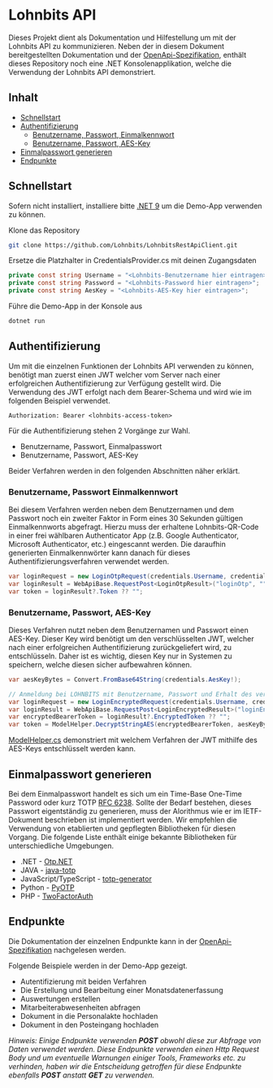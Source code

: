 ﻿# Lohnbits API

Dieses Projekt dient als Dokumentation und Hilfestellung um mit der Lohnbits API zu kommunizieren. Neben der in diesem Dokument bereitgestellten Dokumentation und der 
[OpenApi-Spezifikation](https://github.com/Lohnbits/LohnbitsRestApiClient/blob/master/OpenApi/LohnbitsOpenApi.json), enthält dieses Repository noch eine .NET Konsolenapplikation, 
welche die Verwendung der Lohnbits API demonstriert.

## Inhalt
* [Schnellstart](#schnellstart)
* [Authentifizierung](#authentifizierung)
	* [Benutzername, Passwort, Einmalkennwort](#benutzername-passwort-einmalkennwort)
	* [Benutzername, Passwort, AES-Key](#benutzername-passwort-aes-key)
* [Einmalpasswort generieren](#einmalpasswort-generieren)
* [Endpunkte](#endpunkte)

## Schnellstart
Sofern nicht installiert, installiere bitte [.NET 9](https://dotnet.microsoft.com/en-us/download/dotnet/9.0) um die Demo-App verwenden zu können.

Klone das Repository
```bash
git clone https://github.com/Lohnbits/LohnbitsRestApiClient.git
```

Ersetze die Platzhalter in CredentialsProvider.cs mit deinen Zugangsdaten
```C#
private const string Username = "<Lohnbits-Benutzername hier eintragen>";
private const string Password = "<Lohnbits-Password hier eintragen>";
private const string AesKey = "<Lohnbits-AES-Key hier eintragen>";
```

Führe die Demo-App in der Konsole aus
```bash
dotnet run
```


## Authentifizierung
Um mit die einzelnen Funktionen der Lohnbits API verwenden zu können, benötigt man zuerst einen JWT welcher vom Server nach einer erfolgreichen Authentifizierung zur Verfügung
gestellt wird. Die Verwendung des JWT erfolgt nach dem Bearer-Schema und wird wie im folgenden Beispiel verwendet.
```
Authorization: Bearer <lohnbits-access-token>
```

Für die Authentifizierung stehen 2 Vorgänge zur Wahl. 
* Benutzername, Passwort, Einmalpasswort
* Benutzername, Passwort, AES-Key

Beider Verfahren werden in den folgenden Abschnitten näher erklärt.

### Benutzername, Passwort Einmalkennwort
Bei diesem Verfahren werden neben dem Benutzernamen und dem Passwort noch ein zweiter Faktor in Form eines 30 Sekunden gültigen Einmalkennworts abgefragt. Hierzu muss der erhaltene
Lohnbits-QR-Code in einer frei wählbaren Authenticator App (z.B. Google Authenticator, Microsoft Authenticator, etc.) eingescannt werden. Die daraufhin generierten Einmalkennwörter
kann danach für dieses Authentifizierungsverfahren verwendet werden.

```C#
var loginRequest = new LoginOtpRequest(credentials.Username, credentials.Password, totp);
var loginResult = WebApiBase.RequestPost<LoginOtpResult>("loginOtp", "", loginRequest);
var token = loginResult?.Token ?? "";
```

### Benutzername, Passwort, AES-Key
Dieses Verfahren nutzt neben dem Benutzernamen und Passwort einen AES-Key. Dieser Key wird benötigt um den verschlüsselten JWT, welcher nach einer erfolgreichen
Authentifizierung zurückgeliefert wird, zu entschlüsseln. Daher ist es wichtig, diesen Key nur in Systemen zu speichern, welche diesen sicher aufbewahren können.

```C#
var aesKeyBytes = Convert.FromBase64String(credentials.AesKey!);

// Anmeldung bei LOHNBITS mit Benutzername, Passwort und Erhalt des verschlüsselten Bearer Tokens
var loginRequest = new LoginEncryptedRequest(credentials.Username, credentials.Password);
var loginResult = WebApiBase.RequestPost<LoginEncryptedResult>("loginEncrypted", loginRequest);
var encryptedBearerToken = loginResult?.EncryptedToken ?? "";
var token = ModelHelper.DecryptStringAES(encryptedBearerToken, aesKeyBytes);
```

[ModelHelper.cs](https://github.com/Lohnbits/LohnbitsRestApiClient/blob/master/Model/ModelHelper.cs) demonstriert mit welchem Verfahren der JWT mithilfe des AES-Keys entschlüsselt werden kann.

## Einmalpasswort generieren
Bei dem Einmalpasswort handelt es sich um ein Time-Base One-Time Password oder kurz TOTP [RFC 6238](https://datatracker.ietf.org/doc/html/rfc6238). 
Sollte der Bedarf bestehen, dieses Passwort eigentständig zu generieren, muss der Alorithmus wie er im IETF-Dokument beschrieben ist implementiert werden.
Wir empfehlen die Verwendung von etablierten und gepflegten Bibliotheken für diesen Vorgang. Die folgende Liste enthält einige bekannte Bibliotheken für 
unterschiedliche Umgebungen.
* .NET - [Otp.NET](https://github.com/kspearrin/Otp.NET)
* JAVA - [java-totp](https://github.com/samdjstevens/java-totp)
* JavaScript/TypeScript - [totp-generator](https://github.com/bellstrand/totp-generator)
* Python - [PyOTP](https://github.com/pyauth/pyotp)
* PHP - [TwoFactorAuth](https://github.com/RobThree/TwoFactorAuth)

## Endpunkte
Die Dokumentation der einzelnen Endpunkte kann in der [OpenApi-Spezifikation](https://github.com/Lohnbits/LohnbitsRestApiClient/blob/master/OpenApi/LohnbitsOpenApi.json) 
nachgelesen werden.

Folgende Beispiele werden in der Demo-App gezeigt.
* Autentifizierung mit beiden Verfahren
* Die Erstellung und Bearbeitung einer Monatsdatenerfassung
* Auswertungen erstellen
* Mitarbeiterabwesenheiten abfragen
* Dokument in die Personalakte hochladen
* Dokument in den Posteingang hochladen

_Hinweis: Einige Endpunkte verwenden **POST** obwohl diese zur Abfrage von Daten verwendet werden. Diese Endpunkte verwenden einen Http Request Body und um eventuelle Warnungen 
einiger Tools, Frameworks etc. zu verhinden, haben wir die Entscheidung getroffen für diese Endpunkte ebenfalls **POST** anstatt **GET** zu verwenden._ 
